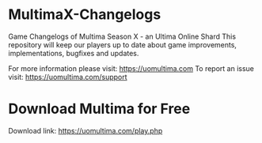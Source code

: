# MultimaX-Changelogs
Game Changelogs of Multima Season X - an Ultima Online Shard
This repository will keep our players up to date about game improvements, implementations, bugfixes and updates.

For more information please visit: https://uomultima.com
To report an issue visit: https://uomultima.com/support

# Download Multima for Free
Download link: https://uomultima.com/play.php
